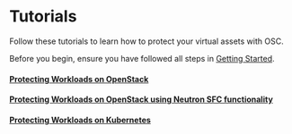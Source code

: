 # Tutorials

Follow these tutorials to learn how to protect your virtual assets with OSC. 

Before you begin, ensure you have followed all steps in [Getting Started](/gettingstarted/gettingstarted.md).  

#### [Protecting Workloads on OpenStack](/tutorials/openstack_workload.md)  
#### [Protecting Workloads on OpenStack using Neutron SFC functionality](/tutorials/openstack_workload_sfc.md)  
#### [Protecting Workloads on Kubernetes](/tutorials/k8s_workload.md)  